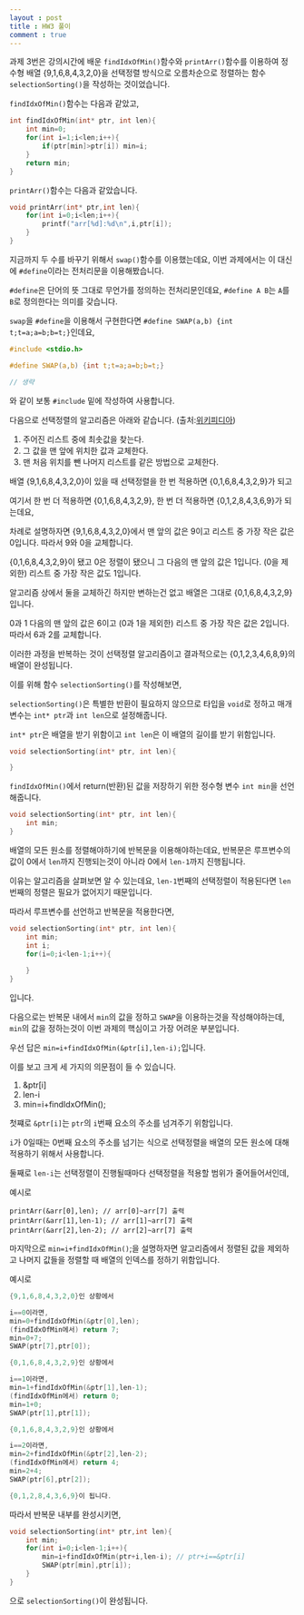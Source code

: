 ```yaml
---
layout : post
title : HW3 풀이
comment : true
---
```


과제 3번은 강의시간에 배운 `findIdxOfMin()`함수와 `printArr()`함수를 이용하여 정수형 배열 {9,1,6,8,4,3,2,0}을 선택정렬 방식으로 오름차순으로 정렬하는 
함수 `selectionSorting()`을 작성하는 것이었습니다.

`findIdxOfMin()`함수는 다음과 같았고,
```c
int findIdxOfMin(int* ptr, int len){
	int min=0;
	for(int i=1;i<len;i++){
		if(ptr[min]>ptr[i]) min=i;
	}
	return min;
}
```

`printArr()`함수는 다음과 같았습니다.
```c
void printArr(int* ptr,int len){
	for(int i=0;i<len;i++){
		printf("arr[%d]:%d\n",i,ptr[i]);
	}
}
```

지금까지 두 수를 바꾸기 위해서 `swap()`함수를 이용했는데요, 이번 과제에서는 이 대신에 `#define`이라는 전처리문을 이용해봤습니다.

`#define`은 단어의 뜻 그대로 무언가를 정의하는 전처리문인데요, `#define A B`는 `A`를 `B`로 정의한다는 의미를 갖습니다.

`swap`을 `#define`을 이용해서 구현한다면 `#define SWAP(a,b) {int t;t=a;a=b;b=t;}`인데요,

```c
#include <stdio.h>

#define SWAP(a,b) {int t;t=a;a=b;b=t;}

// 생략
```
와 같이 보통 `#include` 밑에 작성하여 사용합니다.
 
다음으로 선택정렬의 알고리즘은 아래와 같습니다. (출처:[위키피디아](https://ko.wikipedia.org/wiki/선택_정렬 "선택정렬"))

1. 주어진 리스트 중에 최솟값을 찾는다.
1. 그 값을 맨 앞에 위치한 값과 교체한다.
1. 맨 처음 위치를 뺀 나머지 리스트를 같은 방법으로 교체한다.

배열 {9,1,6,8,4,3,2,0}이 있을 때 선택정렬을 한 번 적용하면 {0,1,6,8,4,3,2,9}가 되고

여기서 한 번 더 적용하면 {0,1,6,8,4,3,2,9}, 한 번 더 적용하면 {0,1,2,8,4,3,6,9}가 되는데요,

차례로 설명하자면 {9,1,6,8,4,3,2,0}에서 맨 앞의 값은 9이고 리스트 중 가장 작은 값은 0입니다. 따라서 9와 0을 교체합니다.

{0,1,6,8,4,3,2,9}이 됐고 0은 정렬이 됐으니 그 다음의 맨 앞의 값은 1입니다. (0을 제외한) 리스트 중 가장 작은 값도 1입니다. 

알고리즘 상에서 둘을 교체하긴 하지만 변하는건 없고 배열은 그대로 {0,1,6,8,4,3,2,9}입니다.

0과 1 다음의 맨 앞의 값은 6이고 (0과 1을 제외한) 리스트 중 가장 작은 값은 2입니다. 따라서 6과 2를 교체합니다.

이러한 과정을 반복하는 것이 선택정렬 알고리즘이고 결과적으로는 {0,1,2,3,4,6,8,9}의 배열이 완성됩니다.

이를 위해 함수 `selectionSorting()`를 작성해보면,

`selectionSorting()`은 특별한 반환이 필요하지 않으므로 타입을 `void`로 정하고 매개변수는 `int* ptr`과 `int len`으로 설정해줍니다.

`int* ptr`은 배열을 받기 위함이고 `int len`은 이 배열의 길이를 받기 위함입니다.

```c
void selectionSorting(int* ptr, int len){

}
```

`findIdxOfMin()`에서 return(반환)된 값을 저장하기 위한 정수형 변수 `int min`을 선언해줍니다.

```c
void selectionSorting(int* ptr, int len){
	int min;
}
```

배열의 모든 원소를 정렬해야하기에 반복문을 이용해야하는데요, 반복문은 루프변수의 값이 0에서 `len`까지 진행되는것이 아니라 0에서 `len-1`까지 진행됩니다.

이유는 알고리즘을 살펴보면 알 수 있는데요, `len-1`번째의 선택정렬이 적용된다면 `len`번째의 정렬은 필요가 없어지기 때문입니다.

따라서 루프변수를 선언하고 반복문을 적용한다면,

```c
void selectionSorting(int* ptr, int len){
	int min;
	int i;
	for(i=0;i<len-1;i++){
	
	}
}
```
입니다.

다음으로는 반복문 내에서 `min`의 값을 정하고 `SWAP`을 이용하는것을 작성해야하는데, `min`의 값을 정하는것이 이번 과제의 핵심이고 가장 어려운 부분입니다.

우선 답은 `min=i+findIdxOfMin(&ptr[i],len-i);`입니다.

이를 보고 크게 세 가지의 의문점이 들 수 있습니다.

1. &ptr[i]
1. len-i
1. min=i+findIdxOfMin();

첫쨰로 `&ptr[i]`는 `ptr`의 `i`번째 요소의 주소를 넘겨주기 위함입니다.

`i`가 0일때는 0번째 요소의 주소를 넘기는 식으로 선택정렬을 배열의 모든 원소에 대해 적용하기 위해서 사용합니다.

둘째로 `len-i`는 선택정렬이 진행될때마다 선택정렬을 적용할 범위가 줄어들어서인데,

예시로
```
printArr(&arr[0],len); // arr[0]~arr[7] 출력
printArr(&arr[1],len-1); // arr[1]~arr[7] 출력
printArr(&arr[2],len-2); // arr[2]~arr[7] 출력
```

마지막으로 `min=i+findIdxOfMin()`;을 설명하자면 알고리즘에서 정렬된 값을 제외하고 나머지 값들을 정렬할 때 배열의 인덱스를 정하기 위함입니다.

예시로

```c
{9,1,6,8,4,3,2,0}인 상황에서

i==0이라면,
min=0+findIdxOfMin(&ptr[0],len);
(findIdxOfMin에서) return 7;
min=0+7;
SWAP(ptr[7],ptr[0]);

{0,1,6,8,4,3,2,9}인 상황에서

i==1이라면,
min=1+findIdxOfMin(&ptr[1],len-1);
(findIdxOfMin에서) return 0;
min=1+0;
SWAP(ptr[1],ptr[1]);

{0,1,6,8,4,3,2,9}인 상황에서

i==2이라면,
min=2+findIdxOfMin(&ptr[2],len-2);
(findIdxOfMin에서) return 4;
min=2+4;
SWAP(ptr[6],ptr[2]);

{0,1,2,8,4,3,6,9}이 됩니다.
```

따라서 반복문 내부를 완성시키면,

```c
void selectionSorting(int* ptr,int len){
	int min;
	for(int i=0;i<len-1;i++){
        min=i+findIdxOfMin(ptr+i,len-i); // ptr+i==&ptr[i] 
        SWAP(ptr[min],ptr[i]);
    }
}
```
으로 `selectionSorting()`이 완성됩니다.
